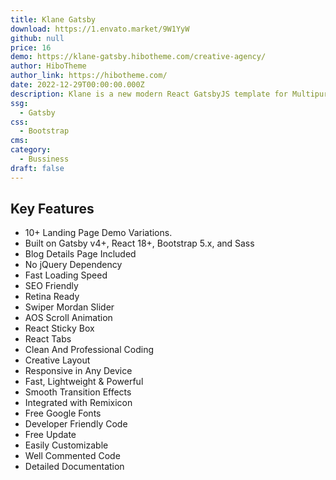 ```yaml
---
title: Klane Gatsby
download: https://1.envato.market/9W1YyW
github: null
price: 16
demo: https://klane-gatsby.hibotheme.com/creative-agency/
author: HiboTheme
author_link: https://hibotheme.com/
date: 2022-12-29T00:00:00.000Z
description: Klane is a new modern React GatsbyJS template for Multipurpose Business Landing websites.
ssg:
  - Gatsby
css:
  - Bootstrap
cms:
category:
  - Bussiness
draft: false
---
```


## Key Features

- 10+ Landing Page Demo Variations.
- Built on Gatsby v4+, React 18+, Bootstrap 5.x, and Sass
- Blog Details Page Included
- No jQuery Dependency
- Fast Loading Speed
- SEO Friendly
- Retina Ready
- Swiper Mordan Slider
- AOS Scroll Animation
- React Sticky Box
- React Tabs
- Clean And Professional Coding
- Creative Layout
- Responsive in Any Device
- Fast, Lightweight & Powerful
- Smooth Transition Effects
- Integrated with Remixicon
- Free Google Fonts
- Developer Friendly Code
- Free Update
- Easily Customizable
- Well Commented Code
- Detailed Documentation
